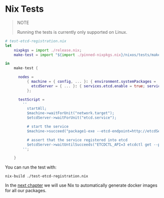 
# Nix Tests

> NOTE
>
> Running the tests is currently only supported on Linux.

```nix
# test-etcd-registration.nix
let
    nixpkgs = import ./release.nix;
    make-test = import "${import ./pinned-nixpkgs.nix}/nixos/tests/make-test.nix";

in
    make-test {

      nodes =
          { machine = { config, ... }: { environment.systemPackages = [ nixpkgs.haskellPackages.package1 ]; };
            etcdServer = { ... }: { services.etcd.enable = true; services.etcd.listenClientUrls = [ "http://0.0.0.0:2379" ]; networking.firewall.allowedTCPPorts = [ 2379 ]; };
          };

      testScript =
        ''
          startAll;
          $machine->waitForUnit("network.target");
          $etcdServer->waitForUnit("etcd.service");

          # start the service
          $machine->succeed("package1-exe --etcd-endpoint=http://etcdServer:2379 &");

          # assert that the service registered into etcd
          $etcdServer->waitUntilSucceeds("ETCDCTL_API=3 etcdctl get --prefix ''' | grep enode");
        '';

    }
```

You can run the test with:

```
nix-build ./test-etcd-registration.nix
```

In the [next chapter](../docker) we will use Nix to automatically generate docker images for all our packages.

